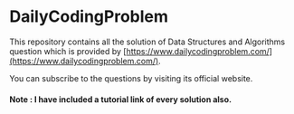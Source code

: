 # DailyCodingProblem
This repository contains all the solution of Data Structures and Algorithms question which is provided by [https://www.dailycodingproblem.com/](https://www.dailycodingproblem.com/).

You can subscribe to the questions by visiting its official website.

#### Note : I have included a tutorial link of every solution also.